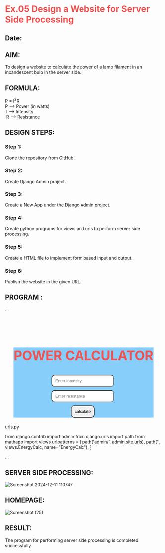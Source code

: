 # Ex.05 Design a Website for Server Side Processing
## Date:

## AIM:
 To design a website to calculate the power of a lamp filament in an incandescent bulb in the server side. 


## FORMULA:
P = I<sup>2</sup>R
<br> P --> Power (in watts)
<br> I --> Intensity
<br> R --> Resistance

## DESIGN STEPS:

### Step 1:
Clone the repository from GitHub.

### Step 2:
Create Django Admin project.

### Step 3:
Create a New App under the Django Admin project.

### Step 4:
Create python programs for views and urls to perform server side processing.

### Step 5:
Create a HTML file to implement form based input and output.

### Step 6:
Publish the website in the given URL.

## PROGRAM :
...

<!DOCTYPE html>
<html lang="en">
<head>
<meta charset="UTF-8">
<meta name="viewport" content="width=device-width, initial-scale=1.0">
<title>Javascript</title>
<style>
input{
border-radius: 10px;
padding: 10px;
margin-top: 10px;
margin-right:5px ;
}
body{
margin-top: 15%;
}
h1{
color:rgb(238, 83, 83);
font-size: 40pz;
}
form{
background-color: lightskyblue;
width: 450px; ;
}
</style>
<script>
function pow(){
var x=document.getElementById("a").value
var y=document.getElementById("b").value
document.getElementById('r').innerText="power:" +x*x*y
}
</script>
</head>
<body >
    <H2>
    <br>
    <center>
    <form >
    <h1>POWER CALCULATOR </h1>
    <input type="text" placeholder="Enter intensity" id="a">
    <br>
    <input type="text" placeholder="Enter resistance" id="b">
    <br>
    <input type="button" value="calculate" onclick="pow()"><br>
    <label id="r"></label>
    </form>
    </center>
    </H2>
    </body>
    </html>


 urls.py

 from django.contrib import admin
from django.urls import path
from mathapp import views
urlpatterns = [
    path('admin/', admin.site.urls),
    path('', views.EnergyCalc, name="EnergyCalc"),
    ]

...

## SERVER SIDE PROCESSING:
![Screenshot 2024-12-11 110747](https://github.com/user-attachments/assets/dc150536-a8b4-490f-aa7b-46697e7e72d4)


## HOMEPAGE:

![Screenshot (25)](https://github.com/user-attachments/assets/03588aca-9789-4b65-99d7-c658afeaaaef)

## RESULT:
The program for performing server side processing is completed successfully.
